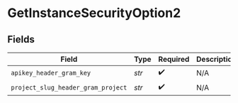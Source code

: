 # GetInstanceSecurityOption2


## Fields

| Field                              | Type                               | Required                           | Description                        |
| ---------------------------------- | ---------------------------------- | ---------------------------------- | ---------------------------------- |
| `apikey_header_gram_key`           | *str*                              | :heavy_check_mark:                 | N/A                                |
| `project_slug_header_gram_project` | *str*                              | :heavy_check_mark:                 | N/A                                |